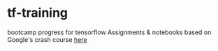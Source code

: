 # tf-training
bootcamp progress for tensorflow
Assignments & notebooks based on Google's crash course [here](https://developers.google.com/machine-learning/crash-course/first-steps-with-tensorflow/programming-exercises)